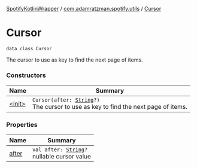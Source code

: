 [SpotifyKotlinWrapper](../../index.md) / [com.adamratzman.spotify.utils](../index.md) / [Cursor](./index.md)

# Cursor

`data class Cursor`

The cursor to use as key to find the next page of items.

### Constructors

| Name | Summary |
|---|---|
| [&lt;init&gt;](-init-.md) | `Cursor(after: `[`String`](https://kotlinlang.org/api/latest/jvm/stdlib/kotlin/-string/index.html)`?)`<br>The cursor to use as key to find the next page of items. |

### Properties

| Name | Summary |
|---|---|
| [after](after.md) | `val after: `[`String`](https://kotlinlang.org/api/latest/jvm/stdlib/kotlin/-string/index.html)`?`<br>nullable cursor value |
